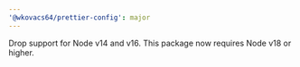 ```yaml
---
'@wkovacs64/prettier-config': major
---
```


Drop support for Node v14 and v16. This package now requires Node v18 or higher.
